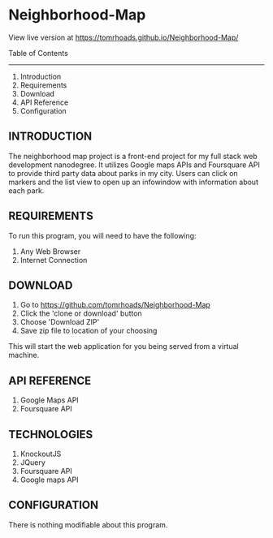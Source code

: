 # Neighborhood-Map

View live version at https://tomrhoads.github.io/Neighborhood-Map/

Table of Contents
_________________

1. Introduction
2. Requirements
3. Download
4. API Reference
5. Configuration

INTRODUCTION
------------

The neighborhood map project is a front-end project for my full stack web development nanodegree.  It utilizes Google maps APIs and Foursquare API to provide third party data about parks in my city.  Users can click on markers and the list view to open up an infowindow with information about each park.  


REQUIREMENTS 
------------

To run this program, you will need to have the following:

1. Any Web Browser
2. Internet Connection


DOWNLOAD
------------

1.  Go to https://github.com/tomrhoads/Neighborhood-Map
2.  Click the 'clone or download' button
3.  Choose 'Download ZIP'
4.  Save zip file to location of your choosing 

This will start the web application for you being served from a virtual machine.

API REFERENCE
------------
1.  Google Maps API
2.  Foursquare API

TECHNOLOGIES 
-------------

1.  KnockoutJS
2.  JQuery
3.  Foursquare API
4.  Google maps API

CONFIGURATION 
-------------

There is nothing modifiable about this program.
